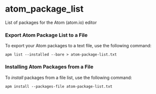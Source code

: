# atom_package_list
List of packages for the Atom (atom.io) editor

### Export Atom Package List to a File

To export your Atom packages to a text file, use the following command:

```
apm list --installed --bare > atom-package-list.txt
```

### Installing Atom Packages from a File

To _install_ packages from a file list, use the following command:

```
apm install --packages-file atom-package-list.txt
```
